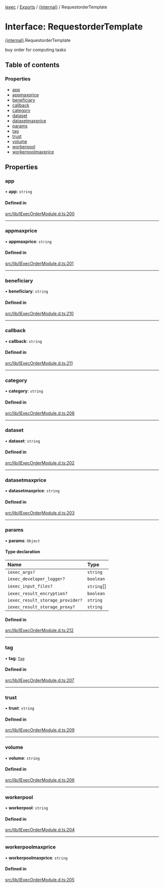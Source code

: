 [iexec](../README.md) / [Exports](../modules.md) / [{internal}](../modules/internal_.md) / RequestorderTemplate

# Interface: RequestorderTemplate

[{internal}](../modules/internal_.md).RequestorderTemplate

buy order for computing tasks

## Table of contents

### Properties

- [app](internal_.RequestorderTemplate.md#app)
- [appmaxprice](internal_.RequestorderTemplate.md#appmaxprice)
- [beneficiary](internal_.RequestorderTemplate.md#beneficiary)
- [callback](internal_.RequestorderTemplate.md#callback)
- [category](internal_.RequestorderTemplate.md#category)
- [dataset](internal_.RequestorderTemplate.md#dataset)
- [datasetmaxprice](internal_.RequestorderTemplate.md#datasetmaxprice)
- [params](internal_.RequestorderTemplate.md#params)
- [tag](internal_.RequestorderTemplate.md#tag)
- [trust](internal_.RequestorderTemplate.md#trust)
- [volume](internal_.RequestorderTemplate.md#volume)
- [workerpool](internal_.RequestorderTemplate.md#workerpool)
- [workerpoolmaxprice](internal_.RequestorderTemplate.md#workerpoolmaxprice)

## Properties

### app

• **app**: `string`

#### Defined in

[src/lib/IExecOrderModule.d.ts:200](https://github.com/iExecBlockchainComputing/iexec-sdk/blob/0c88714/src/lib/IExecOrderModule.d.ts#L200)

___

### appmaxprice

• **appmaxprice**: `string`

#### Defined in

[src/lib/IExecOrderModule.d.ts:201](https://github.com/iExecBlockchainComputing/iexec-sdk/blob/0c88714/src/lib/IExecOrderModule.d.ts#L201)

___

### beneficiary

• **beneficiary**: `string`

#### Defined in

[src/lib/IExecOrderModule.d.ts:210](https://github.com/iExecBlockchainComputing/iexec-sdk/blob/0c88714/src/lib/IExecOrderModule.d.ts#L210)

___

### callback

• **callback**: `string`

#### Defined in

[src/lib/IExecOrderModule.d.ts:211](https://github.com/iExecBlockchainComputing/iexec-sdk/blob/0c88714/src/lib/IExecOrderModule.d.ts#L211)

___

### category

• **category**: `string`

#### Defined in

[src/lib/IExecOrderModule.d.ts:208](https://github.com/iExecBlockchainComputing/iexec-sdk/blob/0c88714/src/lib/IExecOrderModule.d.ts#L208)

___

### dataset

• **dataset**: `string`

#### Defined in

[src/lib/IExecOrderModule.d.ts:202](https://github.com/iExecBlockchainComputing/iexec-sdk/blob/0c88714/src/lib/IExecOrderModule.d.ts#L202)

___

### datasetmaxprice

• **datasetmaxprice**: `string`

#### Defined in

[src/lib/IExecOrderModule.d.ts:203](https://github.com/iExecBlockchainComputing/iexec-sdk/blob/0c88714/src/lib/IExecOrderModule.d.ts#L203)

___

### params

• **params**: `Object`

#### Type declaration

| Name | Type |
| :------ | :------ |
| `iexec_args?` | `string` |
| `iexec_developer_logger?` | `boolean` |
| `iexec_input_files?` | `string`[] |
| `iexec_result_encryption?` | `boolean` |
| `iexec_result_storage_provider?` | `string` |
| `iexec_result_storage_proxy?` | `string` |

#### Defined in

[src/lib/IExecOrderModule.d.ts:212](https://github.com/iExecBlockchainComputing/iexec-sdk/blob/0c88714/src/lib/IExecOrderModule.d.ts#L212)

___

### tag

• **tag**: [`Tag`](../modules/internal_.md#tag)

#### Defined in

[src/lib/IExecOrderModule.d.ts:207](https://github.com/iExecBlockchainComputing/iexec-sdk/blob/0c88714/src/lib/IExecOrderModule.d.ts#L207)

___

### trust

• **trust**: `string`

#### Defined in

[src/lib/IExecOrderModule.d.ts:209](https://github.com/iExecBlockchainComputing/iexec-sdk/blob/0c88714/src/lib/IExecOrderModule.d.ts#L209)

___

### volume

• **volume**: `string`

#### Defined in

[src/lib/IExecOrderModule.d.ts:206](https://github.com/iExecBlockchainComputing/iexec-sdk/blob/0c88714/src/lib/IExecOrderModule.d.ts#L206)

___

### workerpool

• **workerpool**: `string`

#### Defined in

[src/lib/IExecOrderModule.d.ts:204](https://github.com/iExecBlockchainComputing/iexec-sdk/blob/0c88714/src/lib/IExecOrderModule.d.ts#L204)

___

### workerpoolmaxprice

• **workerpoolmaxprice**: `string`

#### Defined in

[src/lib/IExecOrderModule.d.ts:205](https://github.com/iExecBlockchainComputing/iexec-sdk/blob/0c88714/src/lib/IExecOrderModule.d.ts#L205)
